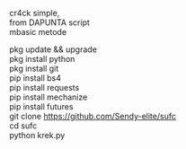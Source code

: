 cr4ck simple,  
from DAPUNTA script  
mbasic metode  
  
pkg update && upgrade  
pkg install python  
pkg install git  
pip install bs4  
pip install requests  
pip install mechanize  
pip install futures  
git clone https://github.com/Sendy-elite/sufc  
cd sufc  
python krek.py
